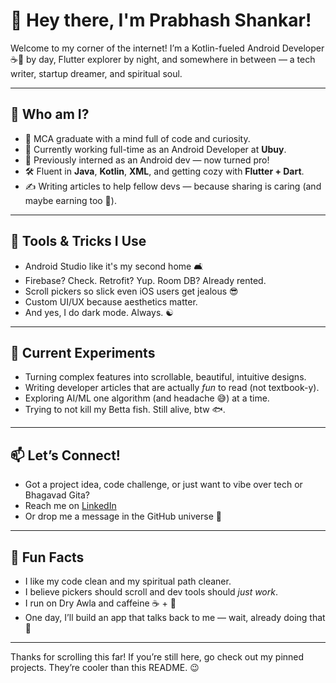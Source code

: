 # 👋 Hey there, I'm Prabhash Shankar!

Welcome to my corner of the internet! I’m a Kotlin-fueled Android Developer ☕📱 by day, Flutter explorer by night, and somewhere in between — a tech writer, startup dreamer, and spiritual soul.

---

## 🚀 Who am I?

- 🧠 MCA graduate with a mind full of code and curiosity.
- 💼 Currently working full-time as an Android Developer at **Ubuy**.
- 🧪 Previously interned as an Android dev — now turned pro!
- 🛠️ Fluent in **Java**, **Kotlin**, **XML**, and getting cozy with **Flutter + Dart**.
- ✍️ Writing articles to help fellow devs — because sharing is caring (and maybe earning too 🤞).

---

## 🔧 Tools & Tricks I Use

- Android Studio like it's my second home 🛋️
- Firebase? Check. Retrofit? Yup. Room DB? Already rented.
- Scroll pickers so slick even iOS users get jealous 😎
- Custom UI/UX because aesthetics matter.
- And yes, I do dark mode. Always. ☯️

---

## 🧪 Current Experiments

- Turning complex features into scrollable, beautiful, intuitive designs.
- Writing developer articles that are actually *fun* to read (not textbook-y).
- Exploring AI/ML one algorithm (and headache 😅) at a time.
- Trying to not kill my Betta fish. Still alive, btw 🐟.

---

## 📫 Let’s Connect!

- Got a project idea, code challenge, or just want to vibe over tech or Bhagavad Gita?
- Reach me on [LinkedIn](https://www.linkedin.com/in/shankar-prabhash/)
- Or drop me a message in the GitHub universe 🌌

---

## 🧘 Fun Facts

- I like my code clean and my spiritual path cleaner.
- I believe pickers should scroll and dev tools should *just work*.
- I run on Dry Awla and caffeine ☕ + 🍇
- One day, I’ll build an app that talks back to me — wait, already doing that 🤖

---

Thanks for scrolling this far! If you’re still here, go check out my pinned projects. They’re cooler than this README. 😉
